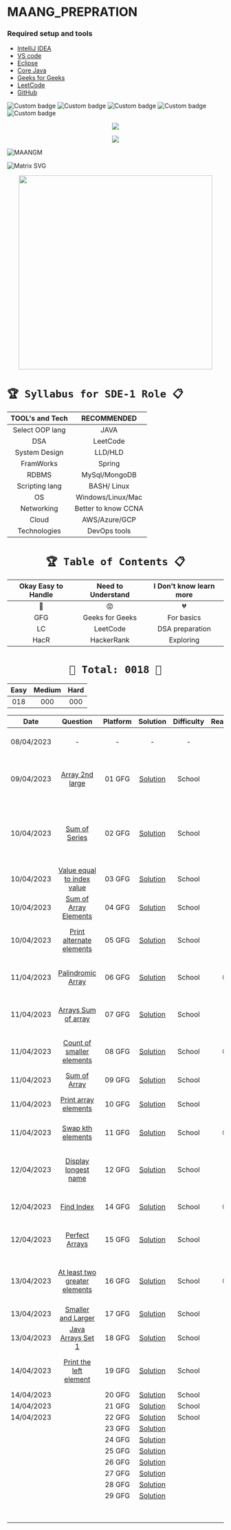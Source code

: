 # MAANG_PREPRATION




### Required setup and tools

- [IntelliJ IDEA ](https://www.jetbrains.com/idea/)
- [VS code](https://code.visualstudio.com/)
- [Eclipse](https://www.eclipse.org/)
- [Core Java](https://docs.oracle.com/en/java/)
- [Geeks for Geeks](https://practice.geeksforgeeks.org/home)
- [LeetCode](https://leetcode.com/)
- [GitHub](https://github.com/)





![Custom badge](https://img.shields.io/badge/Repo-Started-brightgreen)   ![Custom badge](https://img.shields.io/badge/MAANG-Prepration-ff69b4)
![Custom badge](https://img.shields.io/badge/ARRAYS-Started-green)      ![Custom badge](https://img.shields.io/badge/LinkedList-NotYet-yellow)
![Custom badge](https://img.shields.io/badge/YOGESH-OnDuty-ff69b4)





<p align="center">
    <a href="https://github.com/yogeshjoga/MAANG_PREPRATION#readme" target="_blank"> <img src="https://readme-typing-svg.herokuapp.com?font=Tourney&center=true&vCenter=true&color=2CFF00&size=65&pause=750&width=1280&height=80&lines=The+Complete+MAANG+Preparation"/> </a>
</p>

<p align="center">
    <a href="https://github.com/yogeshjoga/MAANG_PREPRATION#readme" target="_blank"> <img src="https://readme-typing-svg.herokuapp.com?font=Tourney&center=true&vCenter=true&color=&size=45&pause=750&width=1280&height=80&lines=Target+is+Per+Day+3+DSA+problems"/> </a>
</p>


![MAANGM](https://user-images.githubusercontent.com/36118169/230730170-3574e442-8073-45bf-a91a-4ed2f299b859.gif)

![Matrix SVG](https://raw.githubusercontent.com/rodrigograca31/rodrigograca31/master/matrix.svg)

<p align="center">
    <img src="https://readme-jokes.vercel.app/api" width="450px" />
</p>


# `🏆 Syllabus for SDE-1 Role 📋`


| TOOL's and Tech |     RECOMMENDED     | 
|:---------------:|:-------------------:|
| Select OOP lang |        JAVA         |  
|       DSA       |      LeetCode       |  
|  System Design  |       LLD/HLD       |  
|    FramWorks    |       Spring        | 
|      RDBMS      |    MySql/MongoDB    |  
| Scripting lang  |     BASH/ Linux     | 
|       OS        |  Windows/Linux/Mac  | 
|   Networking    | Better to know CCNA | 
|      Cloud      |    AWS/Azure/GCP    | 
|  Technologies   |    DevOps tools     | 


 <div align="center">

# `🏆 Table of Contents 📋`

| Okay Easy to Handle | Need to Understand | I Don't know learn more |
|:-------------------:|:------------------:|:-----------------------:|
|         💚          |         😡         |           💔            |
|         GFG         |  Geeks for Geeks   |       For basics        |
|         LC          |      LeetCode      |     DSA preparation     |
|        HacR         |     HackerRank     |        Exploring        |


# ` 💝 Total: 0018 💝 `

| Easy | Medium | Hard |
|:----:|:------:|:----:|
| 018  |  000   | 000  |


|    Date    |                       Question                       | Platform |             Solution             | Difficulty | Reaction |                           Description                           |
|:----------:|:----------------------------------------------------:|:--------:|:--------------------------------:|:----------:|:--------:|:---------------------------------------------------------------:|
| 08/04/2023 |                          -                           |    -     |                -                 |     -      |    💚    |               Ntg solved today just setup the env               |
| 09/04/2023 |        [Array 2nd large](https://rb.gy/1ijnm)        |  01 GFG  | [Solution](https://rb.gy/8fab9)  |   School   |    💚    | with out sort the array need to solve this problem little hard! |           
| 10/04/2023 |         [Sum of Series](https://rb.gy/qssid)         |  02 GFG  | [Solution](https://rb.gy/8fab9)  |   School   |    💚    |  Need to know about MATH formula to solve lets understand math  |   
| 10/04/2023 |  [Value equal to index value](https://rb.gy/3dkql)   |  03 GFG  | [Solution](https://rb.gy/8fab9)  |   School   |    💚    |                Understand concept and dry it...                 |   
| 10/04/2023 |     [Sum of Array Elements](https://rb.gy/cwkkk)     |  04 GFG  | [Solution](https://rb.gy/8fab9)  |   School   |    💚    |               sum of array elements -easy problem               |
| 10/04/2023 |   [Print alternate elements](https://rb.gy/w6gzj)    |  05 GFG  | [Solution](https://rb.gy/8fab9)  |   School   |    💚    |            very easy problem no need, for loop trick            |   
| 11/04/2023 |       [Palindromic Array](https://rb.gy/1t81r)       |  06 GFG  | [Solution](https://rb.gy/8fab9)  |   School   |    😡    |               make sure about All String classes                |   
| 11/04/2023 |      [Arrays Sum of array](https://rb.gy/nequa)      |  07 GFG  | [Solution](https://rb.gy/8fab9)  |   School   |    💚    |                  good Question easy to handle                   |   
| 11/04/2023 |   [Count of smaller elements](https://rb.gy/286dh)   |  08 GFG  | [Solution](https://rb.gy/8fab9)  |   School   |    😡    |          little confused in operators <+,<-,<+... okay          |   
| 11/04/2023 |         [Sum of Array](https://rb.gy/wr7dz)          |  09 GFG  | [Solution](https://rb.gy/8fab9)  |   School   |    💚    |                     sum of array super easy                     |   
| 11/04/2023 |     [Print array elements](https://rb.gy/q90sq)      |  10 GFG  | [Solution](https://rb.gy/8fab9)  |   School   |    💚    |                 using for each loop super easy                  |   
| 11/04/2023 |       [Swap kth elements](https://rb.gy/70fqy)       |  11 GFG  | [Solution](https://rb.gy/8fab9)  |   School   |    😡    |                little confused but easy problem                 |   
| 12/04/2023 |     [Display longest name](https://rb.gy/s30df)      |  12 GFG  | [Solution](https://rb.gy/8fab9)  |   School   |    💚    |       super easy problem, required string class functions       |   
| 12/04/2023 |          [Find Index](https://rb.gy/sng8c)           |  14 GFG  | [Solution](https://rb.gy/8fab9)  |   School   |    😡    |                  little confused this problem                   |   
| 12/04/2023 |        [Perfect Arrays](https://rb.gy/5unuj)         |  15 GFG  | [Solution](https://rb.gy/8fab9)  |   School   |    💚    |          super easy use build in Arrays.equals method           |   
| 13/04/2023 | [At least two greater elements](https://rb.gy/j3fis) |  16 GFG  | [Solution](https://rb.gy/8fab9)  |   School   |    😡    |     confused question not understood solution is super easy     |   
| 13/04/2023 |      [Smaller and Larger](https://rb.gy/53jig)       |  17 GFG  | [Solution](https://rb.gy/8fab9)  |   School   |    💚    |                      lilttle easy prolbem                       |   
| 13/04/2023 |       [Java Arrays Set 1](https://rb.gy/lw1nx)       |  18 GFG  | [Solution](https://rb.gy/8fab9)  |   School   |    💚    |                      string formate using                       |   
| 14/04/2023 |    [Print the left element](https://rb.gy/htc2h)     |  19 GFG  | [Solution](https://rb.gy/8fab9)  |   School   |    💚    |              very simple time complexity is matter              |   
| 14/04/2023 |                                                      |  20 GFG  | [Solution](https://rb.gy/8fab9)  |   School   |          |                                                                 |   
| 14/04/2023 |                                                      |  21 GFG  | [Solution](https://rb.gy/8fab9)  |   School   |          |                                                                 |   
| 14/04/2023 |                                                      |  22 GFG  | [Solution](https://rb.gy/8fab9)  |   School   |          |                                                                 |   
|            |                                                      |  23 GFG  | [Solution](https://rb.gy/8fab9)  |            |          |                                                                 |   
|            |                                                      |  24 GFG  | [Solution](https://rb.gy/8fab9)  |            |          |                                                                 |   
|            |                                                      |  25 GFG  | [Solution](https://rb.gy/8fab9)  |            |          |                                                                 |   
|            |                                                      |  26 GFG  | [Solution](https://rb.gy/8fab9)  |            |          |                                                                 |   
|            |                                                      |  27 GFG  | [Solution](https://rb.gy/8fab9)  |            |          |                                                                 |   
|            |                                                      |  28 GFG  | [Solution](https://rb.gy/8fab9)  |            |          |                                                                 |   
|            |                                                      |  29 GFG  | [Solution](https://rb.gy/8fab9)  |            |          |                                                                 |   
|            |                                                      |          |                                  |            |          |                                                                 |   
|            |                                                      |          |                                  |            |          |                                                                 |   
|            |                                                      |          |                                  |            |          |                                                                 |   
|            |                                                      |          |                                  |            |          |                                                                 |   
|            |                                                      |          |                                  |            |          |                                                                 |   
|            |                                                      |          |                                  |            |          |                                                                 |   
|            |                                                      |          |                                  |            |          |                                                                 |   
|            |                                                      |          |                                  |            |          |                                                                 |   



</div>




